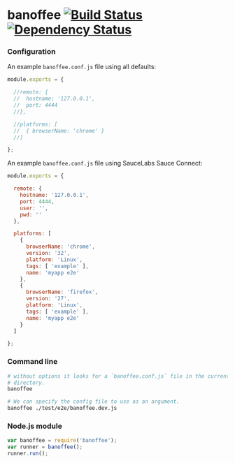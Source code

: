 # banoffee [![Build Status](https://secure.travis-ci.org/lupomontero/banoffee.png)](http://travis-ci.org/lupomontero/banoffee) [![Dependency Status](https://david-dm.org/lupomontero/banoffee.svg?theme=shields.io)](https://david-dm.org/lupomontero/banoffee)

### Configuration

An example `banoffee.conf.js` file using all defaults:

```javascript
module.exports = {

  //remote: {
  //  hostname: '127.0.0.1',
  //  port: 4444
  //},

  //platforms: [
  //  { browserName: 'chrome' }
  //]

};
```

An example `banoffee.conf.js` file using SauceLabs Sauce Connect:

```javascript
module.exports = {

  remote: {
    hostname: '127.0.0.1',
    port: 4444,
    user: '',
    pwd: ''
  },

  platforms: [
    {
      browserName: 'chrome',
      version: '32',
      platform: 'Linux',
      tags: [ 'example' ],
      name: 'myapp e2e'
    },
    {
      browserName: 'firefox',
      version: '27',
      platform: 'Linux',
      tags: [ 'example' ],
      name: 'myapp e2e'
    }
  ]

};
```

### Command line

```sh
# without options it looks for a `banoffee.conf.js` file in the current
# directory.
banoffee

# We can specify the config file to use as an argument.
banoffee ./test/e2e/banoffee.dev.js
```

### Node.js module

```javascript
var banoffee = require('banoffee');
var runner = banoffee();
runner.run();
```


